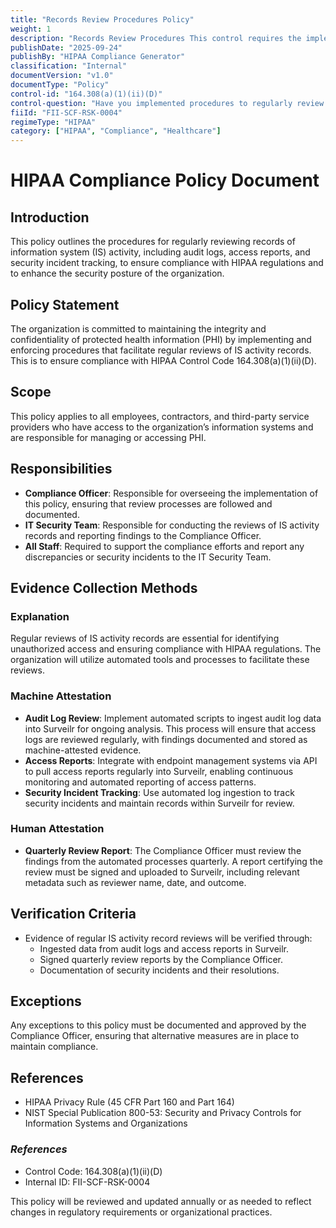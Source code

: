 ```yaml
---
title: "Records Review Procedures Policy"
weight: 1
description: "Records Review Procedures This control requires the implementation of systematic procedures for the regular review of information systems activity records, including audit logs, access reports, and security incident tracking. These reviews are essential for identifying potential security incidents, ensuring compliance with HIPAA regulations, and enhancing overall information security management. Regular reviews help organizations maintain oversight of their information systems and promptly address any anomalies or unauthorized activities."
publishDate: "2025-09-24"
publishBy: "HIPAA Compliance Generator"
classification: "Internal"
documentVersion: "v1.0"
documentType: "Policy"
control-id: "164.308(a)(1)(ii)(D)"
control-question: "Have you implemented procedures to regularly review records of IS activity such as audit logs, access reports, and security incident tracking? (R)"
fiiId: "FII-SCF-RSK-0004"
regimeType: "HIPAA"
category: ["HIPAA", "Compliance", "Healthcare"]
---
```


# HIPAA Compliance Policy Document

## Introduction
This policy outlines the procedures for regularly reviewing records of information system (IS) activity, including audit logs, access reports, and security incident tracking, to ensure compliance with HIPAA regulations and to enhance the security posture of the organization.

## Policy Statement
The organization is committed to maintaining the integrity and confidentiality of protected health information (PHI) by implementing and enforcing procedures that facilitate regular reviews of IS activity records. This is to ensure compliance with HIPAA Control Code 164.308(a)(1)(ii)(D).

## Scope
This policy applies to all employees, contractors, and third-party service providers who have access to the organization’s information systems and are responsible for managing or accessing PHI.

## Responsibilities
- **Compliance Officer**: Responsible for overseeing the implementation of this policy, ensuring that review processes are followed and documented.
- **IT Security Team**: Responsible for conducting the reviews of IS activity records and reporting findings to the Compliance Officer.
- **All Staff**: Required to support the compliance efforts and report any discrepancies or security incidents to the IT Security Team.

## Evidence Collection Methods

### Explanation
Regular reviews of IS activity records are essential for identifying unauthorized access and ensuring compliance with HIPAA regulations. The organization will utilize automated tools and processes to facilitate these reviews.

### Machine Attestation
- **Audit Log Review**: Implement automated scripts to ingest audit log data into Surveilr for ongoing analysis. This process will ensure that access logs are reviewed regularly, with findings documented and stored as machine-attested evidence.
- **Access Reports**: Integrate with endpoint management systems via API to pull access reports regularly into Surveilr, enabling continuous monitoring and automated reporting of access patterns.
- **Security Incident Tracking**: Use automated log ingestion to track security incidents and maintain records within Surveilr for review.

### Human Attestation
- **Quarterly Review Report**: The Compliance Officer must review the findings from the automated processes quarterly. A report certifying the review must be signed and uploaded to Surveilr, including relevant metadata such as reviewer name, date, and outcome.

## Verification Criteria
- Evidence of regular IS activity record reviews will be verified through:
  - Ingested data from audit logs and access reports in Surveilr.
  - Signed quarterly review reports by the Compliance Officer.
  - Documentation of security incidents and their resolutions.

## Exceptions
Any exceptions to this policy must be documented and approved by the Compliance Officer, ensuring that alternative measures are in place to maintain compliance.

## References
- HIPAA Privacy Rule (45 CFR Part 160 and Part 164)
- NIST Special Publication 800-53: Security and Privacy Controls for Information Systems and Organizations

### _References_
- Control Code: 164.308(a)(1)(ii)(D)
- Internal ID: FII-SCF-RSK-0004

This policy will be reviewed and updated annually or as needed to reflect changes in regulatory requirements or organizational practices.